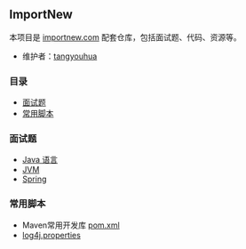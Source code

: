 ## ImportNew

本项目是 [importnew.com](http://www.importnew.com) 配套仓库，包括面试题、代码、资源等。

- 维护者：[tangyouhua](https://github.com/tangyouhua)

### 目录
- [面试题](#面试题)
- [常用脚本](#常用脚本)

### 面试题
- [Java 语言](interview/java-lang.md)
- [JVM](interview/java-jvm.md)
- [Spring](interview/spring.md)

### 常用脚本
- Maven常用开发库 [pom.xml](config/common-pom.xml)
- [log4j.properties](config/log4j.properties)